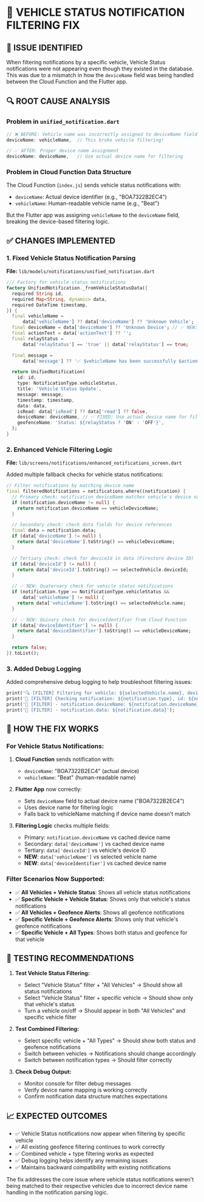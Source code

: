 # 🔧 VEHICLE STATUS NOTIFICATION FILTERING FIX

## 🎯 ISSUE IDENTIFIED
When filtering notifications by a specific vehicle, Vehicle Status notifications were not appearing even though they existed in the database. This was due to a mismatch in how the `deviceName` field was being handled between the Cloud Function and the Flutter app.

## 🔍 ROOT CAUSE ANALYSIS

### Problem in `unified_notification.dart`
```dart
// ❌ BEFORE: Vehicle name was incorrectly assigned to deviceName field
deviceName: vehicleName,  // This broke vehicle filtering!

// ✅ AFTER: Proper device name assignment
deviceName: deviceName,   // Use actual device name for filtering
```

### Problem in Cloud Function Data Structure
The Cloud Function (`index.js`) sends vehicle status notifications with:
- `deviceName`: Actual device identifier (e.g., "BOA7322B2EC4")
- `vehicleName`: Human-readable vehicle name (e.g., "Beat")

But the Flutter app was assigning `vehicleName` to the `deviceName` field, breaking the device-based filtering logic.

## ✅ CHANGES IMPLEMENTED

### 1. Fixed Vehicle Status Notification Parsing
**File:** `lib/models/notifications/unified_notification.dart`

```dart
/// Factory for vehicle status notifications
factory UnifiedNotification._fromVehicleStatusData({
  required String id,
  required Map<String, dynamic> data,
  required DateTime timestamp,
}) {
  final vehicleName =
      data['vehicleName'] ?? data['deviceName'] ?? 'Unknown Vehicle';
  final deviceName = data['deviceName'] ?? 'Unknown Device'; // ✅ NEW: Extract actual device name
  final actionText = data['actionText'] ?? '';
  final relayStatus =
      data['relayStatus'] == 'true' || data['relayStatus'] == true;

  final message =
      data['message'] ?? '✅ $vehicleName has been successfully $actionText.';

  return UnifiedNotification(
    id: id,
    type: NotificationType.vehicleStatus,
    title: 'Vehicle Status Update',
    message: message,
    timestamp: timestamp,
    data: data,
    isRead: data['isRead'] ?? data['read'] ?? false,
    deviceName: deviceName, // ✅ FIXED: Use actual device name for filtering
    geofenceName: 'Status: ${relayStatus ? 'ON' : 'OFF'}',
  );
}
```

### 2. Enhanced Vehicle Filtering Logic
**File:** `lib/screens/notifications/enhanced_notifications_screen.dart`

Added multiple fallback checks for vehicle status notifications:

```dart
// Filter notifications by matching device name
final filteredNotifications = notifications.where((notification) {
  // Primary check: notification deviceName matches vehicle's device name
  if (notification.deviceName != null) {
    return notification.deviceName == vehicleDeviceName;
  }

  // Secondary check: check data fields for device references
  final data = notification.data;
  if (data['deviceName'] != null) {
    return data['deviceName'].toString() == vehicleDeviceName;
  }

  // Tertiary check: check for deviceId in data (Firestore device ID)
  if (data['deviceId'] != null) {
    return data['deviceId'].toString() == selectedVehicle.deviceId;
  }

  // ✅ NEW: Quaternary check for vehicle status notifications
  if (notification.type == NotificationType.vehicleStatus && 
      data['vehicleName'] != null) {
    return data['vehicleName'].toString() == selectedVehicle.name;
  }

  // ✅ NEW: Quinary check for deviceIdentifier from Cloud Function
  if (data['deviceIdentifier'] != null) {
    return data['deviceIdentifier'].toString() == vehicleDeviceName;
  }

  return false;
}).toList();
```

### 3. Added Debug Logging
Added comprehensive debug logging to help troubleshoot filtering issues:

```dart
print('🔍 [FILTER] Filtering for vehicle: ${selectedVehicle.name}, deviceId: ${selectedVehicle.deviceId}, deviceName: $vehicleDeviceName');
print('🔎 [FILTER] Checking notification: ${notification.type}, id: ${notification.id}');
print('🔎 [FILTER] - notification.deviceName: ${notification.deviceName}');
print('🔎 [FILTER] - notification.data: ${notification.data}');
```

## 🎯 HOW THE FIX WORKS

### For Vehicle Status Notifications:
1. **Cloud Function** sends notification with:
   - `deviceName`: "BOA7322B2EC4" (actual device)
   - `vehicleName`: "Beat" (human-readable name)

2. **Flutter App** now correctly:
   - Sets `deviceName` field to actual device name ("BOA7322B2EC4")
   - Uses device name for filtering logic
   - Falls back to vehicleName matching if device name doesn't match

3. **Filtering Logic** checks multiple fields:
   - Primary: `notification.deviceName` vs cached device name
   - Secondary: `data['deviceName']` vs cached device name  
   - Tertiary: `data['deviceId']` vs vehicle's device ID
   - **NEW**: `data['vehicleName']` vs selected vehicle name
   - **NEW**: `data['deviceIdentifier']` vs cached device name

### Filter Scenarios Now Supported:
- ✅ **All Vehicles + Vehicle Status**: Shows all vehicle status notifications
- ✅ **Specific Vehicle + Vehicle Status**: Shows only that vehicle's status notifications
- ✅ **All Vehicles + Geofence Alerts**: Shows all geofence notifications
- ✅ **Specific Vehicle + Geofence Alerts**: Shows only that vehicle's geofence notifications
- ✅ **Specific Vehicle + All Types**: Shows both status and geofence for that vehicle

## 🧪 TESTING RECOMMENDATIONS

1. **Test Vehicle Status Filtering:**
   - Select "Vehicle Status" filter + "All Vehicles" → Should show all status notifications
   - Select "Vehicle Status" filter + specific vehicle → Should show only that vehicle's status
   - Turn a vehicle on/off → Should appear in both "All Vehicles" and specific vehicle filter

2. **Test Combined Filtering:**
   - Select specific vehicle + "All Types" → Should show both status and geofence notifications
   - Switch between vehicles → Notifications should change accordingly
   - Switch between notification types → Should filter correctly

3. **Check Debug Output:**
   - Monitor console for filter debug messages
   - Verify device name mapping is working correctly
   - Confirm notification data structure matches expectations

## 📈 EXPECTED OUTCOMES

- ✅ Vehicle Status notifications now appear when filtering by specific vehicle
- ✅ All existing geofence filtering continues to work correctly
- ✅ Combined vehicle + type filtering works as expected
- ✅ Debug logging helps identify any remaining issues
- ✅ Maintains backward compatibility with existing notifications

The fix addresses the core issue where vehicle status notifications weren't being matched to their respective vehicles due to incorrect device name handling in the notification parsing logic.
